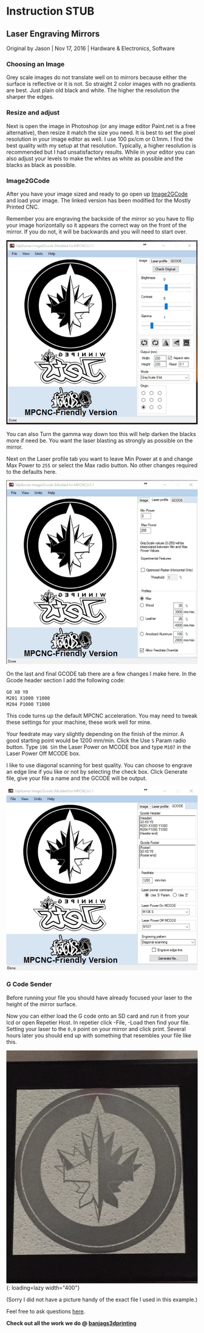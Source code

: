 # Instruction STUB

## Laser Engraving Mirrors

Original by Jason | Nov 17, 2016 | Hardware & Electronics, Software

### Choosing an Image

Grey scale images do not translate well on to mirrors because either the surface is reflective or it
is not. So straight 2 color images with no gradients are best. Just plain old black and white. The
higher the resolution the sharper the edges.

### Resize and adjust

Next is open the image in Photoshop (or any image editor Paint.net is a free alternative), then
resize it match the size you need. It is best to set the pixel resolution in your image editor as
well. I use 100 px/cm or 0.1mm. I find the best quality with my setup at that resolution. Typically,
a higher resolution is recommended but I had unsatisfactory results. While in your editor you can
also adjust your levels to make the whites as white as possible and the blacks as black as possible.

### Image2GCode

After you have your image sized and ready to go open up
[Image2GCode](https://forum.v1e.com/t/image2gcode-free-raster-image-laser-engraving-software-modified-for-mpcnc/3801)
and load your image. The linked version has been modified for the Mostly Printed CNC.

Remember you are engraving the backside of the mirror so you have to flip your image horizontally so
it appears the correct way on the front of the mirror. If you do not, it will be backwards and you
will need to start over.

![!screen1](../img/old/2016/11/Screen1.jpg)

You can also Turn the gamma way down too this will help darken the blacks more if need be. You want
the laser blasting as strongly as possible on the mirror.

Next on the Laser profile tab you want to leave Min Power at `0` and change Max Power to `255` or
select the Max radio button. No other changes required to the defaults here.

![!screen2](../img/old/2016/11/Screen2.jpg)

On the last and final GCODE tab there are a few changes I make here. In the Gcode header section I
add the following code:

```
G0 X0 Y0
M201 X1000 Y1000
M204 P1000 T1000
```

This code turns up the default MPCNC acceleration. You may need to tweak these settings for your
machine, these work well for mine.

Your feedrate may vary slightly depending on the finish of the mirror. A good starting point would
be 1200 mm/min. Click the Use `S` Param radio button. Type `106 S`in the Laser Power on MCODE box
and type `M107` in the Laser Power Off MCODE box.

I like to use diagonal scanning for best quality. You can choose to engrave an edge line if you
like or not by selecting the check box. Click Generate file, give your file a name and the GCODE
will be output.

![!screen3](../img/old/2016/11/Screen3.jpg)

### G Code Sender

Before running your file you should have already focused your laser to the height of the mirror
surface.

Now you can either load the G code onto an SD card and run it from your lcd or open Repetier Host.
In repetier click -File, -Load then find your file. Setting your laser to the `0,0` point on your
mirror and click print. Several hours later you should end up with something that resembles your
file like this.

![!jets-9x9-2-1](../img/old/2016/11/Jets-9x9-2.1.jpg){: loading=lazy width="400"}

(Sorry I did not have a picture handy of the exact file I used in this example.)

Feel free to ask questions [here](https://forum.v1e.com/t/engraved-mirror-logos/4735).

**Check out all the work we do @ [banjags3dprinting](https://www.facebook.com/banjags3dprinting/)**
